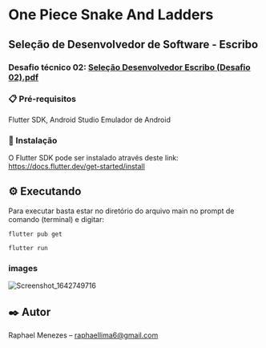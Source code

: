 ﻿# One Piece Snake And Ladders 

## Seleção de Desenvolvedor de Software - Escribo
### Desafio técnico 02: [Seleção Desenvolvedor Escribo (Desafio 02).pdf](https://github.com/Raphahf6/game_snakes_and_ladders/files/7910822/Selecao.Desenvolvedor.Escribo.Desafio.02.pdf)


### 📋 Pré-requisitos
Flutter SDK, Android Studio Emulador de Android

### 🔧 Instalação
O Flutter SDK pode ser instalado através deste link: https://docs.flutter.dev/get-started/install

## ⚙️ Executando
Para executar basta estar no diretório do arquivo main no prompt de comando (terminal) e digitar: 

```
flutter pub get
```

```
flutter run
```
### images

![Screenshot_1642749716](https://user-images.githubusercontent.com/39925526/150484799-7bd5c4b6-46d3-4b58-a3ce-235a97def4d9.png)



## ✒️ Autor
Raphael Menezes – raphaellima6@gmail.com


